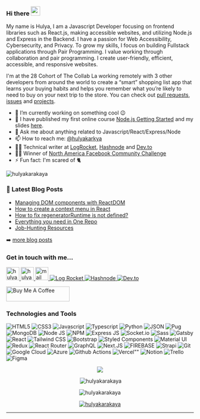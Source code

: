 ### Hi there <a href="https://hulya.netlify.app/"><img src="https://media.giphy.com/media/hvRJCLFzcasrR4ia7z/giphy.gif" width="25px"></a>

My name is Hulya, I am a Javascript Developer focusing on frontend libraries such as React.js, making accessible websites, and utilizing Node.js and Express in the Backend. I have a passion for Web Accessibility, Cybersecurity, and Privacy. To grow my skills, I focus on building Fullstack applications through Pair Programming. I value working through collaboration and pair programming. I create user-friendly, efficient, accessible, and responsive websites.  

I'm at the 28 Cohort of The Collab La working remotely with 3 other developers from around the world to create a “smart” shopping list app that learns your buying habits and helps you remember what you’re likely to need to buy on your next trip to the store. You can check out [pull requests](https://github.com/the-collab-lab/tcl-28-smart-shopping-list/pulls?q=is%3Apr+is%3Aclosed), [issues](https://github.com/the-collab-lab/tcl-28-smart-shopping-list/issues?q=is%3Aissue+is%3Aclosed) and [projects](https://github.com/the-collab-lab/tcl-28-smart-shopping-list/projects).


- 🔭 I’m currently working on something cool :wink:
- 🌱 I have published my first online course [Node.js Getting Started](https://skl.sh/2Nrrj9g) and my slides [here](https://slides.com/hulyakarakaya/deck).
- 💬 Ask me about anything related to Javascript/React/Express/Node
- 📫 How to reach me: [@hulyakarkya](https://twitter.com/hulyakarkya)
- 👩‍💻 Technical writer at [LogRocket](https://blog.logrocket.com/author/hulyakarakaya/), [Hashnode](https://hulyakarakaya.hashnode.dev/) and [Dev.to](https://dev.to/hulyakarakaya)
- ✌🏻 Winner of [North America Facebook Community Challenge](https://developers.facebook.com/blog/post/2020/11/18/2020-developer-circles-community-challenge-regional-winners-announced/)
- ⚡ Fun fact: I'm scared of 🐈

<img src="https://komarev.com/ghpvc/?username=hulyak&label=Profile%20views&color=0e75b6&style=flat" alt="hulyakarakaya" />

### 📕 Latest Blog Posts

<!-- BLOG-POST-LIST:START -->
- [Managing DOM components with ReactDOM](https://blog.logrocket.com/managing-dom-components-reactdom/)
- [How to create a context menu in React](https://blog.logrocket.com/how-to-create-a-context-menu-in-react/)
- [How to fix regeneratorRuntime is not defined?](https://dev.to/hulyakarakaya/how-to-fix-regeneratorruntime-is-not-defined-doj)
- [Everything you need in One Repo](https://dev.to/hulyakarakaya/everything-you-need-in-one-repo-o26)
- [Job-Hunting Resources](https://dev.to/hulyakarakaya/job-hunting-resources-452)
<!-- BLOG-POST-LIST:END -->

➡️ [more blog posts](https://dev.to/hulyakarakaya)

### Get in touch with me...

<a href="https://twitter.com/hulyakarkya">
  <img alt="hulya | Twitter" width="35px" src="https://image.flaticon.com/icons/svg/2111/2111703.svg" />
</a>
<a href="https://www.linkedin.com/in/hulya-karakaya/">
  <img alt="hulya's LinkedIn" width="35px" src="https://image.flaticon.com/icons/svg/2111/2111465.svg" />
</a>
<a href="mailto:hulyakarakayaa06@gmail.com">
  <img alt="mail me" width="35px" src="https://user-images.githubusercontent.com/57311842/109585261-06b49080-7ab8-11eb-95ef-5bf9d050c753.png" />
</a>
<a href="https://blog.logrocket.com/author/hulyakarakaya">
  <img alt="Log Rocket"  src="https://img.shields.io/badge/Blogger-FF5722?style=for-the-badge&logo=blogger&logoColor=white" />
</a>
<a href="https://dev.to/hulyakarakaya">
  <img alt="Hashnode"  src="https://img.shields.io/badge/Hashnode-2962FF?style=for-the-badge&logo=hashnode&logoColor=white" />
</a>
<a href="https://hulyakarakaya.hashnode.dev/">
  <img alt="Dev.to"  src="https://img.shields.io/badge/dev.to-0A0A0A?style=for-the-badge&logo=devdotto&logoColor=white" />
</a>


<a href="https://www.buymeacoffee.com/hulya" target="_blank"><img src="https://cdn.buymeacoffee.com/buttons/default-red.png" alt="Buy Me A Coffee" height="40" width="170" ></a>

### Technologies and Tools

<p>

<img src='https://img.shields.io/badge/HTML5-E34F26?style=for-the-badge&logo=html5&logoColor=white' title='HTML5' />
<img src="https://img.shields.io/badge/CSS3-1572B6?style=for-the-badge&logo=css3&logoColor=white" title="CSS3" />
<img src="https://img.shields.io/badge/JavaScript-F7DF1E?style=for-the-badge&logo=javascript&logoColor=black" title="Javascript" />
<img src="https://img.shields.io/badge/TypeScript-007ACC?style=for-the-badge&logo=typescript&logoColor=white" title="Typescript" />
<img src="https://img.shields.io/badge/Python-3776AB?style=for-the-badge&logo=python&logoColor=white" title="Python" />
<img src="https://img.shields.io/badge/json-5E5C5C?style=for-the-badge&logo=json&logoColor=white" title="JSON" />
<img src="https://img.shields.io/badge/Pug-E3C29B?style=for-the-badge&logo=pug&logoColor=black" title="Pug" />
<img src="https://img.shields.io/badge/MongoDB-4EA94B?style=for-the-badge&logo=mongodb&logoColor=white" title="MongoDB" />
<img src="https://img.shields.io/badge/Node.js-339933?style=for-the-badge&logo=nodedotjs&logoColor=white" title="Node JS" />
<img src="https://img.shields.io/badge/npm-CB3837?style=for-the-badge&logo=npm&logoColor=white" title="NPM" />
<img src="https://img.shields.io/badge/Express.js-000000?style=for-the-badge&logo=express&logoColor=white" title="Express JS" />
<img src="https://img.shields.io/badge/Socket.io-010101?&style=for-the-badge&logo=Socket.io&logoColor=white" title="Socket.io" />
<img src="https://img.shields.io/badge/Sass-CC6699?style=for-the-badge&logo=sass&logoColor=white" title="Sass" />
<img src="https://img.shields.io/badge/Gatsby-663399?style=for-the-badge&logo=gatsby&logoColor=white" title="Gatsby" />
<img src="https://img.shields.io/badge/React-20232A?style=for-the-badge&logo=react&logoColor=61DAFB" title="React" />
<img src="https://img.shields.io/badge/Tailwind_CSS-38B2AC?style=for-the-badge&logo=tailwind-css&logoColor=white" title="Tailwind CSS" />
<img src="https://img.shields.io/badge/Bootstrap-563D7C?style=for-the-badge&logo=bootstrap&logoColor=white" title="Bootstrap" />
<img src="https://img.shields.io/badge/styled--components-DB7093?style=for-the-badge&logo=styled-components&logoColor=white" title="Styled Components" />
<img src="https://img.shields.io/badge/Material--UI-0081CB?style=for-the-badge&logo=material-ui&logoColor=white" title="Material UI" />
<img src="https://img.shields.io/badge/Redux-593D88?style=for-the-badge&logo=redux&logoColor=white" title="Redux" />
<img src="https://img.shields.io/badge/React_Router-CA4245?style=for-the-badge&logo=react-router&logoColor=white" title="React Router" />
<img src="https://img.shields.io/badge/GraphQl-E10098?style=for-the-badge&logo=graphql&logoColor=white" title="GraphQL" />
<img src="https://img.shields.io/badge/next.js-000000?style=for-the-badge&logo=nextdotjs&logoColor=white" title="Next.JS" />
<img src="https://img.shields.io/badge/firebase-ffca28?style=for-the-badge&logo=firebase&logoColor=black" title="FIREBASE" />
<img src="https://img.shields.io/badge/strapi-2e7eea?style=for-the-badge&logo=strapi&logoColor=white" title="Strapi" />
<img src="https://img.shields.io/badge/Git-F05032?style=for-the-badge&logo=git&logoColor=white" title="Git" />
<img src="https://img.shields.io/badge/Google_Cloud-4285F4?style=for-the-badge&logo=google-cloud&logoColor=white" title="Google Cloud" />
<img src="https://img.shields.io/badge/microsoft%20azure-0089D6?style=for-the-badge&logo=microsoft-azure&logoColor=white" title="Azure" />
<img src="https://img.shields.io/badge/GitHub_Actions-2088FF?style=for-the-badge&logo=github-actions&logoColor=white" title="Github Actions" />
<img src="https://img.shields.io/badge/Vercel-000000?style=for-the-badge&logo=vercel&logoColor=white" title=Vercel"" />
<img src="https://img.shields.io/badge/Notion-000000?style=for-the-badge&logo=notion&logoColor=white" title="Notion" />
<img src="https://img.shields.io/badge/Trello-0052CC?style=for-the-badge&logo=trello&logoColor=white" title="Trello" />
<img src="https://img.shields.io/badge/Figma-F24E1E?style=for-the-badge&logo=figma&logoColor=white" title="Figma" />
</p>



<p align="center"><img src="https://github-readme-stats.vercel.app/api/top-langs?username=hulyak&show_icons=true&theme=tokyonight&locale=en&layout=compact" /></p>

<p align="center">&nbsp;<img src="https://github-readme-stats.vercel.app/api?username=hulyak&show_icons=true&theme=tokyonight&locale=en" alt="hulyakarakaya" /></p>

<p align="center"><img src="https://github-readme-streak-stats.herokuapp.com/?user=hulyak&&theme=tokyonight" alt="hulyakarakaya" /></p>


<p align="center"> <a href="https://github.com/ryo-ma/github-profile-trophy"><img src="https://github-profile-trophy.vercel.app/?username=hulyak&theme=onedark&row=1" alt="hulyakarakaya" /></a> </p>
<hr>


